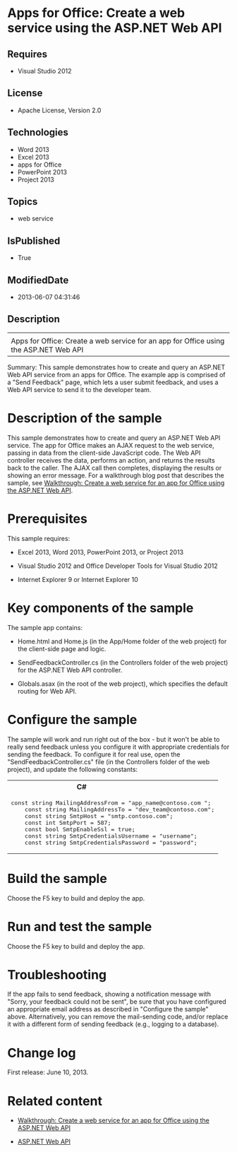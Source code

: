 # Apps for Office:  Create a web service using the ASP.NET Web API
## Requires
* Visual Studio 2012
## License
* Apache License, Version 2.0
## Technologies
* Word 2013
* Excel 2013
* apps for Office
* PowerPoint 2013
* Project 2013
## Topics
* web service
## IsPublished
* True
## ModifiedDate
* 2013-06-07 04:31:46
## Description

<div id="header">
<table id="bottomTable" cellpadding="0" cellspacing="0">
<tbody>
<tr id="headerTableRow1">
<td align="left"><span id="runningHeaderText"></span></td>
</tr>
<tr id="headerTableRow2">
<td align="left"><span id="nsrTitle">Apps for Office: Create a web service for an app for Office using the ASP.NET Web API</span>
</td>
</tr>
</tbody>
</table>
</div>
<div id="mainSection">
<div id="mainBody">
<p></p>
<div>
<p><span>Summary:</span> This sample demonstrates how to create and query an ASP.NET Web API service from an apps for Office. The example app is comprised of a &quot;Send Feedback&quot; page, which lets a user submit feedback, and uses a Web API service to send it to
 the developer team. </p>
</div>
<div>
<h1>Description of the sample</h1>
<div id="sectionSection0" name="collapseableSection">
<p>This sample demonstrates how to create and query an ASP.NET Web API service. The app for Office makes an AJAX request to the web service, passing in data from the client-side JavaScript code. The Web API controller receives the data, performs an action,
 and returns the results back to the caller. The AJAX call then completes, displaying the results or showing an error message. For a walkthrough blog post that describes the sample, see
<a href="http://blogs.msdn.com/b/officeapps/archive/2013/06/05/create-a-web-service-for-an-app-for-office-using-the-asp-net-web-api.aspx" target="_blank">
Walkthrough: Create a web service for an app for Office using the ASP.NET Web API</a>.</p>
</div>
<h1>Prerequisites</h1>
<div id="sectionSection1" name="collapseableSection">
<p>This sample requires:</p>
<ul>
<li>
<p>Excel 2013, Word 2013, PowerPoint 2013, or Project 2013</p>
</li><li>
<p>Visual Studio 2012 and Office Developer Tools for Visual Studio 2012</p>
</li><li>
<p>Internet Explorer 9 or Internet Explorer 10</p>
</li></ul>
</div>
<h1>Key components of the sample</h1>
<div id="sectionSection2" name="collapseableSection">
<p>The sample app contains:</p>
<ul>
<li>
<p>Home.html and Home.js (in the App/Home folder of the web project) for the client-side page and logic.</p>
</li><li>
<p>SendFeedbackController.cs (in the Controllers folder of the web project) for the ASP.NET Web API controller.</p>
</li><li>
<p>Globals.asax (in the root of the web project), which specifies the default routing for Web API.</p>
</li></ul>
</div>
<h1>Configure the sample</h1>
<div id="sectionSection3" name="collapseableSection">
<p>The sample will work and run right out of the box - but it won't be able to really send feedback unless you configure it with appropriate credentials for sending the feedback. To configure it for real use, open the &quot;SendFeedbackController.cs&quot; file (in the
 Controllers folder of the web project), and update the following constants:</p>
<div><span>
<table width="100%" cellspacing="0" cellpadding="0">
<tbody>
<tr>
<th>C# </th>
<th></th>
</tr>
<tr>
<td colspan="2">
<pre>const string MailingAddressFrom = &quot;app_name@contoso.com &quot;;
    const string MailingAddressTo = &quot;dev_team@contoso.com&quot;;
    const string SmtpHost = &quot;smtp.contoso.com&quot;;
    const int SmtpPort = 587;
    const bool SmtpEnableSsl = true;
    const string SmtpCredentialsUsername = &quot;username&quot;;
    const string SmtpCredentialsPassword = &quot;password&quot;;</pre>
</td>
</tr>
</tbody>
</table>
</span></div>
</div>
<h1>Build the sample</h1>
<div id="sectionSection4" name="collapseableSection">
<p>Choose the F5 key to build and deploy the app.</p>
</div>
<h1>Run and test the sample</h1>
<div id="sectionSection5" name="collapseableSection">
<p>Choose the F5 key to build and deploy the app.</p>
</div>
<h1>Troubleshooting</h1>
<div id="sectionSection6" name="collapseableSection">
<p>If the app fails to send feedback, showing a notification message with &quot;Sorry, your feedback could not be sent&quot;, be sure that you have configured an appropriate email address as described in &quot;Configure the sample&quot; above. Alternatively, you can remove the
 mail-sending code, and/or replace it with a different form of sending feedback (e.g., logging to a database).</p>
</div>
<h1>Change log</h1>
<div id="sectionSection7" name="collapseableSection">
<p>First release: June 10, 2013.</p>
</div>
<h1>Related content</h1>
<div id="sectionSection8" name="collapseableSection">
<ul>
<li>
<p><a href="http://blogs.msdn.com/b/officeapps/archive/2013/06/05/create-a-web-service-for-an-app-for-office-using-the-asp-net-web-api.aspx" target="_blank">Walkthrough: Create a web service for an app for Office using the ASP.NET Web API</a>
</p>
</li><li>
<p><a href="http://www.asp.net/web-api" target="_blank">ASP.NET Web API</a> </p>
</li></ul>
</div>
</div>
</div>
</div>

